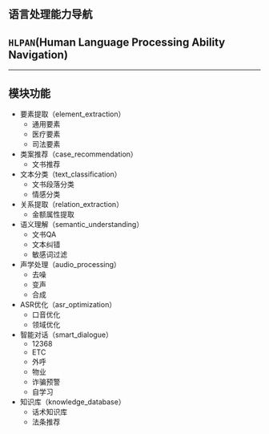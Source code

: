 语言处理能力导航
---------------

## `HLPAN`(Human Language Processing Ability Navigation)

--------------

## 模块功能

- 要素提取（element_extraction）
  - 通用要素
  - 医疗要素
  - 司法要素
- 类案推荐（case_recommendation）
  - 文书推荐
- 文本分类（text_classification）
  - 文书段落分类
  - 情感分类
- 关系提取（relation_extraction）
  - 金额属性提取
- 语义理解（semantic_understanding）
  - 文书QA
  - 文本纠错
  - 敏感词过滤
- 声学处理（audio_processing）
  - 去噪
  - 变声
  - 合成
- ASR优化（asr_optimization）
  - 口音优化
  - 领域优化
- 智能对话（smart_dialogue）
  - 12368
  - ETC
  - 外呼
  - 物业
  - 诈骗预警
  - 自学习
- 知识库（knowledge_database）
  - 话术知识库
  - 法条推荐